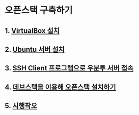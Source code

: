 # 오픈스택 구축하기

## 1. [VirtualBox 설치](install/virtualbox/md/virtualbox.md)

## 2. [Ubuntu 서버 설치](install/ubuntu/md/ubuntu.md)

## 3. [SSH Client 프로그램으로 우분투 서버 접속](install/ssh/md/ssh.md)

## 4. [데브스택을 이용해 오픈스택 설치하기](install/devstack/md/devstack.md)

## 5. [시행착오](install/bug/md/bug.md)